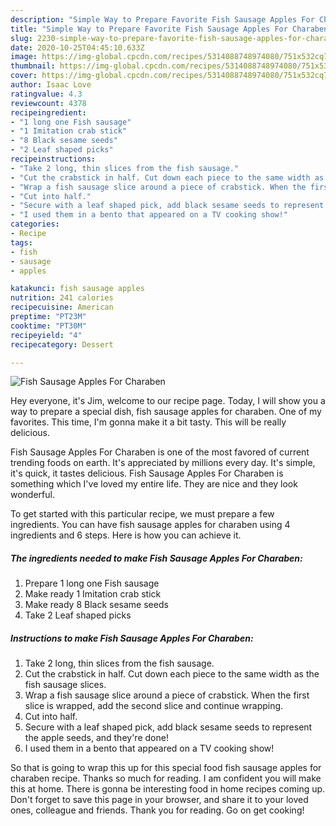 ```yaml
---
description: "Simple Way to Prepare Favorite Fish Sausage Apples For Charaben"
title: "Simple Way to Prepare Favorite Fish Sausage Apples For Charaben"
slug: 2230-simple-way-to-prepare-favorite-fish-sausage-apples-for-charaben
date: 2020-10-25T04:45:10.633Z
image: https://img-global.cpcdn.com/recipes/5314088748974080/751x532cq70/fish-sausage-apples-for-charaben-recipe-main-photo.jpg
thumbnail: https://img-global.cpcdn.com/recipes/5314088748974080/751x532cq70/fish-sausage-apples-for-charaben-recipe-main-photo.jpg
cover: https://img-global.cpcdn.com/recipes/5314088748974080/751x532cq70/fish-sausage-apples-for-charaben-recipe-main-photo.jpg
author: Isaac Love
ratingvalue: 4.3
reviewcount: 4378
recipeingredient:
- "1 long one Fish sausage"
- "1 Imitation crab stick"
- "8 Black sesame seeds"
- "2 Leaf shaped picks"
recipeinstructions:
- "Take 2 long, thin slices from the fish sausage."
- "Cut the crabstick in half. Cut down each piece to the same width as the fish sausage slices."
- "Wrap a fish sausage slice around a piece of crabstick. When the first slice is wrapped, add the second slice and continue wrapping."
- "Cut into half."
- "Secure with a leaf shaped pick, add black sesame seeds to represent the apple seeds, and they&#39;re done!"
- "I used them in a bento that appeared on a TV cooking show!"
categories:
- Recipe
tags:
- fish
- sausage
- apples

katakunci: fish sausage apples 
nutrition: 241 calories
recipecuisine: American
preptime: "PT23M"
cooktime: "PT30M"
recipeyield: "4"
recipecategory: Dessert

---
```



![Fish Sausage Apples For Charaben](https://img-global.cpcdn.com/recipes/5314088748974080/751x532cq70/fish-sausage-apples-for-charaben-recipe-main-photo.jpg)

Hey everyone, it's Jim, welcome to our recipe page. Today, I will show you a way to prepare a special dish, fish sausage apples for charaben. One of my favorites. This time, I'm gonna make it a bit tasty. This will be really delicious.



Fish Sausage Apples For Charaben is one of the most favored of current trending foods on earth. It's appreciated by millions every day. It's simple, it's quick, it tastes delicious. Fish Sausage Apples For Charaben is something which I've loved my entire life. They are nice and they look wonderful.


To get started with this particular recipe, we must prepare a few ingredients. You can have fish sausage apples for charaben using 4 ingredients and 6 steps. Here is how you can achieve it.

<!--inarticleads1-->

##### The ingredients needed to make Fish Sausage Apples For Charaben:

1. Prepare 1 long one Fish sausage
1. Make ready 1 Imitation crab stick
1. Make ready 8 Black sesame seeds
1. Take 2 Leaf shaped picks




<!--inarticleads2-->

##### Instructions to make Fish Sausage Apples For Charaben:

1. Take 2 long, thin slices from the fish sausage.
1. Cut the crabstick in half. Cut down each piece to the same width as the fish sausage slices.
1. Wrap a fish sausage slice around a piece of crabstick. When the first slice is wrapped, add the second slice and continue wrapping.
1. Cut into half.
1. Secure with a leaf shaped pick, add black sesame seeds to represent the apple seeds, and they&#39;re done!
1. I used them in a bento that appeared on a TV cooking show!




So that is going to wrap this up for this special food fish sausage apples for charaben recipe. Thanks so much for reading. I am confident you will make this at home. There is gonna be interesting food in home recipes coming up. Don't forget to save this page in your browser, and share it to your loved ones, colleague and friends. Thank you for reading. Go on get cooking!
